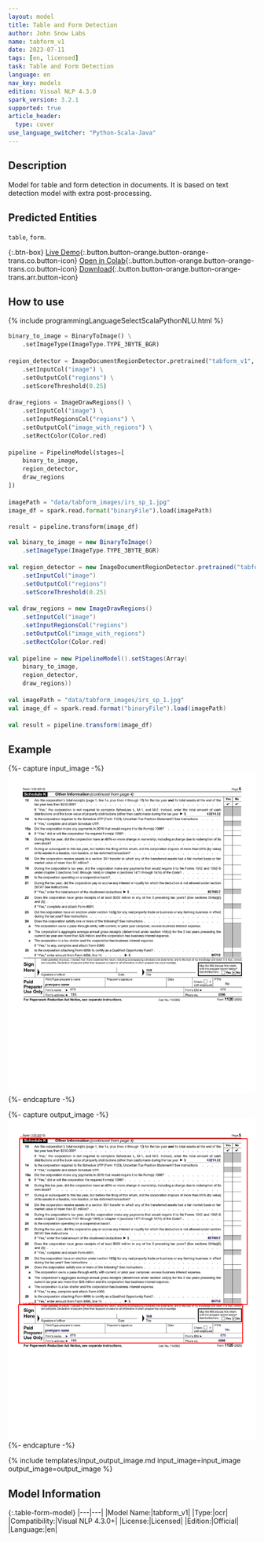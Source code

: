 ```yaml
---
layout: model
title: Table and Form Detection
author: John Snow Labs
name: tabform_v1
date: 2023-07-11
tags: [en, licensed]
task: Table and Form Detection
language: en
nav_key: models
edition: Visual NLP 4.3.0
spark_version: 3.2.1
supported: true
article_header:
  type: cover
use_language_switcher: "Python-Scala-Java"
---
```


## Description

Model for table and form detection in documents. It is based on text detection model with extra post-processing.

## Predicted Entities

``table``, ``form``.

{:.btn-box}
[Live Demo](https://demo.johnsnowlabs.com/ocr/IMAGE_TABLE_FORM_DETECTION/){:.button.button-orange.button-orange-trans.co.button-icon}
[Open in Colab](https://github.com/JohnSnowLabs/spark-ocr-workshop/blob/master/jupyter/Cards/SparkOcrImageTableAndFormDetection.ipynb){:.button.button-orange.button-orange-trans.co.button-icon}
[Download](https://s3.amazonaws.com/auxdata.johnsnowlabs.com/clinical/ocr/tabform_v1_en_4.2.5_3.2_1677478327651.zip){:.button.button-orange.button-orange-trans.arr.button-icon}


## How to use

<div class="tabs-box" markdown="1">
{% include programmingLanguageSelectScalaPythonNLU.html %}

```python
binary_to_image = BinaryToImage() \
    .setImageType(ImageType.TYPE_3BYTE_BGR)

region_detector = ImageDocumentRegionDetector.pretrained("tabform_v1", "en", "clinical/ocr") \
    .setInputCol("image") \
    .setOutputCol("regions") \
    .setScoreThreshold(0.25)

draw_regions = ImageDrawRegions() \
    .setInputCol("image") \
    .setInputRegionsCol("regions") \
    .setOutputCol("image_with_regions") \
    .setRectColor(Color.red)

pipeline = PipelineModel(stages=[
    binary_to_image,
    region_detector,
    draw_regions
])

imagePath = "data/tabform_images/irs_sp_1.jpg"
image_df = spark.read.format("binaryFile").load(imagePath)

result = pipeline.transform(image_df)
```
```scala
val binary_to_image = new BinaryToImage()
    .setImageType(ImageType.TYPE_3BYTE_BGR)

val region_detector = new ImageDocumentRegionDetector.pretrained("tabform_v1", "en", "clinical/ocr")
    .setInputCol("image")
    .setOutputCol("regions")
    .setScoreThreshold(0.25)

val draw_regions = new ImageDrawRegions()
    .setInputCol("image")
    .setInputRegionsCol("regions")
    .setOutputCol("image_with_regions")
    .setRectColor(Color.red)

val pipeline = new PipelineModel().setStages(Array(
    binary_to_image,
    region_detector,
    draw_regions))

val imagePath = "data/tabform_images/irs_sp_1.jpg"
val image_df = spark.read.format("binaryFile").load(imagePath)

val result = pipeline.transform(image_df)
```
</div>

## Example

{%- capture input_image -%}
![Screenshot](/assets/images/examples_ocr/tabform_input.png)
{%- endcapture -%}

{%- capture output_image -%}
![Screenshot](/assets/images/examples_ocr/tabform_output.png)
{%- endcapture -%}


{% include templates/input_output_image.md
input_image=input_image
output_image=output_image
%}

## Model Information

{:.table-form-model}
|---|---|
|Model Name:|tabform_v1|
|Type:|ocr|
|Compatibility:|Visual NLP 4.3.0+|
|License:|Licensed|
|Edition:|Official|
|Language:|en|

